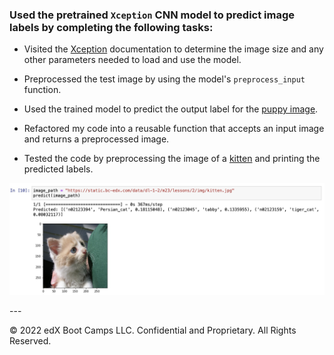 ### Used the pretrained `Xception` CNN model to predict image labels by completing the following tasks:

* Visited the [Xception](https://keras.io/applications/#xception) documentation to determine the image size and any other parameters needed to load and use the model.

* Preprocessed the test image by using the model's `preprocess_input` function.

* Used the trained model to predict the output label for the [puppy image](Images/pup.jpg).

* Refactored my code into a reusable function that accepts an input image and returns a preprocessed image.

* Tested the code by preprocessing the image of a [kitten](Images/kitten.jpg) and printing the predicted labels.
<p align="center">
  <img src="Images/result.png" alt="images" width="600"/>
</p>
---

© 2022 edX Boot Camps LLC. Confidential and Proprietary. All Rights Reserved.
